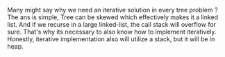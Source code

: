 Many might say why we need an iterative solution in every tree problem ?
The ans is simple, Tree can be skewed which effectively makes it a linked list.
And if we recurse in a large linked-list, the call stack will overflow for sure.
That's why its necessary to also know how to implement iteratively.
Honestly, iterative implementation also will utilize a stack, but it will be in heap.